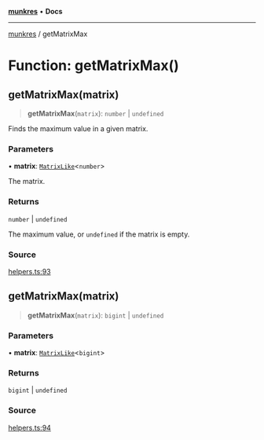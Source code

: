 [**munkres**](../README.md) • **Docs**

***

[munkres](../globals.md) / getMatrixMax

# Function: getMatrixMax()

## getMatrixMax(matrix)

> **getMatrixMax**(`matrix`): `number` \| `undefined`

Finds the maximum value in a given matrix.

### Parameters

• **matrix**: [`MatrixLike`](../type-aliases/MatrixLike.md)\<`number`\>

The matrix.

### Returns

`number` \| `undefined`

The maximum value, or `undefined` if the matrix is empty.

### Source

[helpers.ts:93](https://github.com/havelessbemore/munkres/blob/8a47bb771bc09e489d433204d9422a435c3c97fd/src/helpers.ts#L93)

## getMatrixMax(matrix)

> **getMatrixMax**(`matrix`): `bigint` \| `undefined`

### Parameters

• **matrix**: [`MatrixLike`](../type-aliases/MatrixLike.md)\<`bigint`\>

### Returns

`bigint` \| `undefined`

### Source

[helpers.ts:94](https://github.com/havelessbemore/munkres/blob/8a47bb771bc09e489d433204d9422a435c3c97fd/src/helpers.ts#L94)
